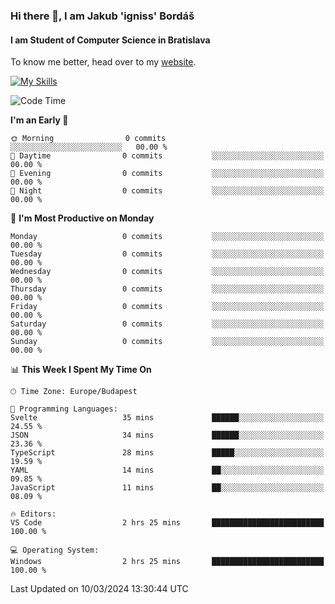 ### Hi there 👋, I am Jakub 'igniss' Bordáš

#### I am Student of Computer Science in Bratislava
To know me better, head over to my [website](https://bordas.sk).

[![My Skills](https://skillicons.dev/icons?i=js,html,css,figma,svelte,java,kotlin,python,postgresql,typescript,nest,nodejs)](https://bordas.sk)


<!--START_SECTION:waka-->
![Code Time](http://img.shields.io/badge/Code%20Time-1%2C418%20hrs%2045%20mins-blue)

**I'm an Early 🐤** 

```text
🌞 Morning                0 commits           ░░░░░░░░░░░░░░░░░░░░░░░░░   00.00 % 
🌆 Daytime                0 commits           ░░░░░░░░░░░░░░░░░░░░░░░░░   00.00 % 
🌃 Evening                0 commits           ░░░░░░░░░░░░░░░░░░░░░░░░░   00.00 % 
🌙 Night                  0 commits           ░░░░░░░░░░░░░░░░░░░░░░░░░   00.00 % 
```
📅 **I'm Most Productive on Monday** 

```text
Monday                   0 commits           ░░░░░░░░░░░░░░░░░░░░░░░░░   00.00 % 
Tuesday                  0 commits           ░░░░░░░░░░░░░░░░░░░░░░░░░   00.00 % 
Wednesday                0 commits           ░░░░░░░░░░░░░░░░░░░░░░░░░   00.00 % 
Thursday                 0 commits           ░░░░░░░░░░░░░░░░░░░░░░░░░   00.00 % 
Friday                   0 commits           ░░░░░░░░░░░░░░░░░░░░░░░░░   00.00 % 
Saturday                 0 commits           ░░░░░░░░░░░░░░░░░░░░░░░░░   00.00 % 
Sunday                   0 commits           ░░░░░░░░░░░░░░░░░░░░░░░░░   00.00 % 
```


📊 **This Week I Spent My Time On** 

```text
🕑︎ Time Zone: Europe/Budapest

💬 Programming Languages: 
Svelte                   35 mins             ██████░░░░░░░░░░░░░░░░░░░   24.55 % 
JSON                     34 mins             ██████░░░░░░░░░░░░░░░░░░░   23.36 % 
TypeScript               28 mins             █████░░░░░░░░░░░░░░░░░░░░   19.59 % 
YAML                     14 mins             ██░░░░░░░░░░░░░░░░░░░░░░░   09.85 % 
JavaScript               11 mins             ██░░░░░░░░░░░░░░░░░░░░░░░   08.09 % 

🔥 Editors: 
VS Code                  2 hrs 25 mins       █████████████████████████   100.00 % 

💻 Operating System: 
Windows                  2 hrs 25 mins       █████████████████████████   100.00 % 
```


 Last Updated on 10/03/2024 13:30:44 UTC
<!--END_SECTION:waka-->
